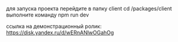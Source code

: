 для запуска проекта перейдите в папку client
cd /packages/client
выполните команду npm run dev

ссылка на демонстрационный ролик: https://disk.yandex.ru/d/wERnANlwOGahOg
